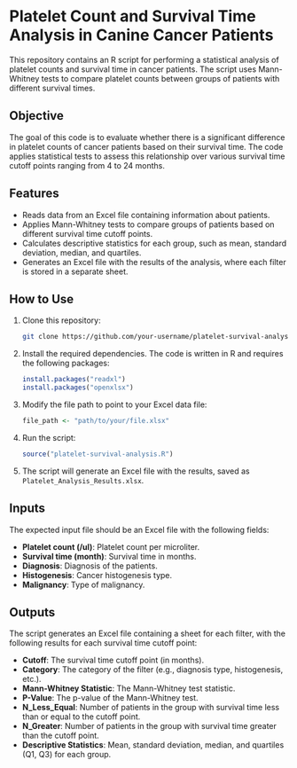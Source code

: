 # Platelet Count and Survival Time Analysis in Canine Cancer Patients

This repository contains an R script for performing a statistical analysis of platelet counts and survival time in cancer patients. The script uses Mann-Whitney tests to compare platelet counts between groups of patients with different survival times.

## Objective

The goal of this code is to evaluate whether there is a significant difference in platelet counts of cancer patients based on their survival time. The code applies statistical tests to assess this relationship over various survival time cutoff points ranging from 4 to 24 months.

## Features

- Reads data from an Excel file containing information about patients.
- Applies Mann-Whitney tests to compare groups of patients based on different survival time cutoff points.
- Calculates descriptive statistics for each group, such as mean, standard deviation, median, and quartiles.
- Generates an Excel file with the results of the analysis, where each filter is stored in a separate sheet.

## How to Use

1. Clone this repository:
    ```bash
    git clone https://github.com/your-username/platelet-survival-analysis.git
    ```

2. Install the required dependencies. The code is written in R and requires the following packages:
    ```R
    install.packages("readxl")
    install.packages("openxlsx")
    ```

3. Modify the file path to point to your Excel data file:
    ```r
    file_path <- "path/to/your/file.xlsx"
    ```

4. Run the script:
    ```R
    source("platelet-survival-analysis.R")
    ```

5. The script will generate an Excel file with the results, saved as `Platelet_Analysis_Results.xlsx`.

## Inputs

The expected input file should be an Excel file with the following fields:

- **Platelet count (/ul)**: Platelet count per microliter.
- **Survival time (month)**: Survival time in months.
- **Diagnosis**: Diagnosis of the patients.
- **Histogenesis**: Cancer histogenesis type.
- **Malignancy**: Type of malignancy.

## Outputs

The script generates an Excel file containing a sheet for each filter, with the following results for each survival time cutoff point:

- **Cutoff**: The survival time cutoff point (in months).
- **Category**: The category of the filter (e.g., diagnosis type, histogenesis, etc.).
- **Mann-Whitney Statistic**: The Mann-Whitney test statistic.
- **P-Value**: The p-value of the Mann-Whitney test.
- **N_Less_Equal**: Number of patients in the group with survival time less than or equal to the cutoff point.
- **N_Greater**: Number of patients in the group with survival time greater than the cutoff point.
- **Descriptive Statistics**: Mean, standard deviation, median, and quartiles (Q1, Q3) for each group.




